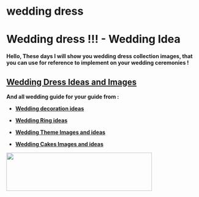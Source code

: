 # wedding dress

<h1><strong>Wedding dress !!! - Wedding Idea<strong></h1>
<p>Hello, These days I will show you <b>wedding dress</d> collection images, that you can use for reference to implement on your wedding ceremonies !</p>


<h2><a href="http://bit.ly/2F8DCxD" title="Wedding Dress Ideas and Images" target="_blank">Wedding Dress Ideas and Images</a></h2>

<p>And all wedding guide for your guide from :<br/>

- <a href="http://bit.ly/2oDftcj" title="Wedding decoration ideas" target="_blank">Wedding decoration ideas</a><br/>

- <a href="http://bit.ly/2CVg5OX" title="Wedding Ring ideas" target="_blank">Wedding Ring ideas</a><br/>

- <a href="http://bit.ly/2FN6GMt" title="Wedding Theme Images and ideas" target="_blank">Wedding Theme Images and ideas</a><br/>

- <a href="http://bit.ly/2F7AJl5" title="Wedding Cakes Images and ideas" target="_blank">Wedding Cakes Images and ideas</a><br/>

</p>

<p><a href="http://bit.ly/2F8DCxD" title="Wedding decoration ideas" target="_blank"><img style="vertical-align: middle;" src="https://i.imgur.com/pBj3Onn.gif" alt="" width="380" height="100" /></a></p>
